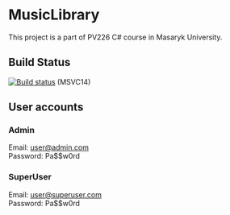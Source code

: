 # MusicLibrary
This project is a part of PV226 C# course in Masaryk University.

## Build Status
[![Build status](https://ci.appveyor.com/api/projects/status/y8x7fs479jlj8spa?svg=true)](https://ci.appveyor.com/project/Arcidev/musiclibrary) (MSVC14)

## User accounts
### Admin
Email: user@admin.com  
Password: Pa$$w0rd
### SuperUser
Email: user@superuser.com  
Password: Pa$$w0rd
